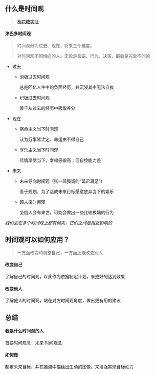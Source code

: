 ## 什么是时间观
> [棉花糖实验](https://baike.baidu.com/tashuo/browse/content?id=0973544b769d9226d67cdc85&lemmaId=15659236&fromLemmaModule=pcBottom)

#### 津巴多时间观

> 时间观分为过去、现在、将来三个维度。
>
> 对时间观不同倾向的人，无论是言语、行为、决策，都会是完全不同的

- 过去
  - 消极过去时间观
  
    总是回忆人生中的负面经历，并沉浸其中无法自拔
  
  - 积极过去时间观
  
    善于从过去的经历中吸取养分
- 现在 
	- 宿命主义当下时间观
	
	  认为万事皆注定、命运由不得自己
	
	- 享乐主义当下时间观
	
	  尽情享受当下，幸福感很高；但自控能力差
- 未来
	- 未来导向时间观（张一鸣强调的“延迟满足”）
	
	  善于规划，为了达成未来目标愿意放弃当下的娱乐
	
	- 超未来时间观
	
	  坚信人会有来世，可能会做出一些比较极端的行为

*我们会在多个时间观上都有倾向，它们之间是相互影响的*

##  时间观可以如何应用？

> 一方面改变和调整自己，一方面还能改变别人

#### 改变自己

了解自己的时间观，以此作为依据制定计划，来更好的达到效果

#### 改变他人

了解他人的时间观，站在对方时间观角度，做出更有用的建议

## 总结

#### 我是什么时间观的人

首要时间观念：未来 时间观念

#### 如何做

制定未来目标，并在脑海中描绘出生动的图像。来增强实现目标动力

